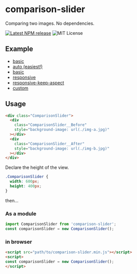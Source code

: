 # comparison-slider

Comparing two images. No dependencies.

[![Latest NPM release](https://img.shields.io/npm/v/comparison-slider.svg)](https://www.npmjs.com/package/comparison-slider)
![MIT License](https://img.shields.io/npm/l/comparison-slider.svg)

## Example

- [basic](https://yomotsu.github.io/comparison-slider/examples/basic.html)
- [auto (easiest!)](https://yomotsu.github.io/comparison-slider/examples/auto.html)
- [basic](https://yomotsu.github.io/comparison-slider/examples/basic.html)
- [responsive](https://yomotsu.github.io/comparison-slider/examples/responsive.html)
- [responsive-keep-aspect](https://yomotsu.github.io/comparison-slider/examples/responsive-keep-aspect.html)
- [custom](https://yomotsu.github.io/comparison-slider/examples/custom.html)

## Usage



```html
<div class="ComparisonSlider">
  <div
    class="ComparisonSlider__Before"
    style="background-image: url(./img-a.jpg)"
  ></div>
  <div
    class="ComparisonSlider__After"
    style="background-image: url(./img-b.jpg)"
  ></div>
</div>
```

Declare the height of the view.

```css
.ComparisonSlider {
  width: 600px;
  height: 400px;
}
```

then...

### As a module

```js
import ComparisonSlider from 'comparison-slider';
const comparisonSlider = new ComparisonSlider();
```

### in browser

```html
<script src="path/to/comparison-slider.min.js"></script>
<script>
const comparisonSlider = new ComparisonSlider();
</script>
```
